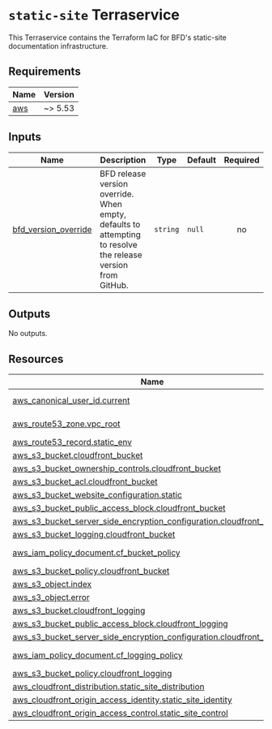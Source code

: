 # `static-site` Terraservice

This Terraservice contains the Terraform IaC for BFD's static-site documentation infrastructure. 

## Requirements

| Name | Version |
|------|---------|
| <a name="requirement_aws"></a> [aws](#requirement\_aws) | ~> 5.53 |

<!-- GENERATED WITH `terraform-docs .`
     Manually updating the README.md will be overwritten.
     For more details, see the file '.terraform-docs.yml' or
     https://terraform-docs.io/user-guide/configuration/
-->

## Inputs

| Name | Description | Type | Default | Required |
|------|-------------|------|---------|:--------:|
| <a name="input_bfd_version_override"></a> [bfd\_version\_override](#input\_bfd\_version\_override) | BFD release version override. When empty, defaults to attempting to resolve the release version from GitHub. | `string` | `null` | no |

<!-- GENERATED WITH `terraform-docs .`
     Manually updating the README.md will be overwritten.
     For more details, see the file '.terraform-docs.yml' or
     https://terraform-docs.io/user-guide/configuration/
-->

## Outputs

No outputs.

<!-- GENERATED WITH `terraform-docs .`
     Manually updating the README.md will be overwritten.
     For more details, see the file '.terraform-docs.yml' or
     https://terraform-docs.io/user-guide/configuration/
-->

## Resources

| Name | Type |
|------|------|
| [aws_canonical_user_id.current](https://registry.terraform.io/providers/hashicorp/aws/latest/docs/data-sources/canonical_user_id) | data source |
| [aws_route53_zone.vpc_root](https://registry.terraform.io/providers/hashicorp/aws/latest/docs/data-sources/route53_zone) | data source |
| [aws_route53_record.static_env](https://registry.terraform.io/providers/hashicorp/aws/latest/docs/resources/route53_record) | resource |
| [aws_s3_bucket.cloudfront_bucket](https://registry.terraform.io/providers/hashicorp/aws/latest/docs/resources/s3_bucket) | resource |
| [aws_s3_bucket_ownership_controls.cloudfront_bucket](https://registry.terraform.io/providers/hashicorp/aws/latest/docs/resources/s3_bucket_ownership_controls) | resource |
| [aws_s3_bucket_acl.cloudfront_bucket](https://registry.terraform.io/providers/hashicorp/aws/latest/docs/resources/s3_bucket_acl) | resource |
| [aws_s3_bucket_website_configuration.static](https://registry.terraform.io/providers/hashicorp/aws/latest/docs/resources/s3_bucket_website_configuration) | resource |
| [aws_s3_bucket_public_access_block.cloudfront_bucket](https://registry.terraform.io/providers/hashicorp/aws/latest/docs/resources/s3_bucket_public_access_block) | resource |
| [aws_s3_bucket_server_side_encryption_configuration.cloudfront_bucket](https://registry.terraform.io/providers/hashicorp/aws/latest/docs/resources/s3_bucket_server_side_encryption_configuration) | resource |
| [aws_s3_bucket_logging.cloudfront_bucket](https://registry.terraform.io/providers/hashicorp/aws/latest/docs/resources/s3_bucket_logging) | resource |
| [aws_iam_policy_document.cf_bucket_policy](https://registry.terraform.io/providers/hashicorp/aws/latest/docs/data/iam_policy_document) | data source |
| [aws_s3_bucket_policy.cloudfront_bucket](https://registry.terraform.io/providers/hashicorp/aws/latest/docs/resources/s3_bucket_policy) | resource |
| [aws_s3_object.index](https://registry.terraform.io/providers/hashicorp/aws/latest/docs/resources/s3_object) | resource |
| [aws_s3_object.error](https://registry.terraform.io/providers/hashicorp/aws/latest/docs/resources/s3_object) | resource |
| [aws_s3_bucket.cloudfront_logging](https://registry.terraform.io/providers/hashicorp/aws/latest/docs/resources/s3_bucket) | resource |
| [aws_s3_bucket_public_access_block.cloudfront_logging](https://registry.terraform.io/providers/hashicorp/aws/latest/docs/resources/s3_bucket_public_access_block) | resource |
| [aws_s3_bucket_server_side_encryption_configuration.cloudfront_logging](https://registry.terraform.io/providers/hashicorp/aws/latest/docs/resources/s3_bucket_server_side_encryption_configuration) | resource |
| [aws_iam_policy_document.cf_logging_policy](https://registry.terraform.io/providers/hashicorp/aws/latest/docs/data/iam_policy_document) | data source |
| [aws_s3_bucket_policy.cloudfront_logging](https://registry.terraform.io/providers/hashicorp/aws/latest/docs/resources/s3_bucket_policy) | resource |
| [aws_cloudfront_distribution.static_site_distribution](https://registry.terraform.io/providers/hashicorp/aws/latest/docs/resources/cloudfront_distribution) | resource |
| [aws_cloudfront_origin_access_identity.static_site_identity](https://registry.terraform.io/providers/hashicorp/aws/latest/docs/resources/cloudfront_origin_access_identity) | resource |
| [aws_cloudfront_origin_access_control.static_site_control](https://registry.terraform.io/providers/hashicorp/aws/latest/docs/resources/cloudfront_origin_access_control) | resource |

<!-- END_TF_DOCS -->
